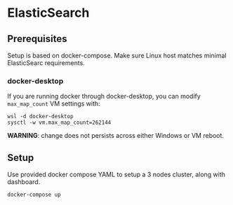 # ElasticSearch

## Prerequisites
Setup is based on docker-compose. Make sure Linux host matches minimal ElasticSearc requirements. 

### docker-desktop
If you are running docker through docker-desktop, you can modify `max_map_count` VM settings with:
```
wsl -d docker-desktop
sysctl -w vm.max_map_count=262144
```
**WARNING**: change does not persists across either Windows or VM reboot.

## Setup
Use provided docker compose YAML to setup a 3 nodes cluster, along with dashboard.
```Bash
docker-compose up
```
